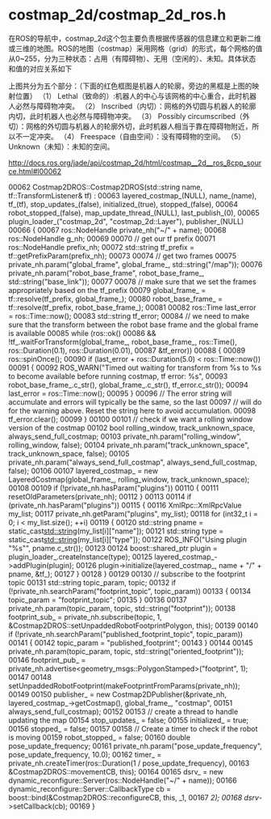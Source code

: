 # costmap_2d/costmap_2d_ros.h


在ROS的导航中，costmap_2d这个包主要负责根据传感器的信息建立和更新二维或三维的地图。ROS的地图（costmap）采用网格（grid）的形式，每个网格的值从0~255，分为三种状态：占用（有障碍物）、无用（空闲的）、未知。具体状态和值的对应关系如下


上图共分为五个部分：（下面的红色框图是机器人的轮廓，旁边的黑框是上图的映射位置）
      （1） Lethal（致命的）:机器人的中心与该网格的中心重合，此时机器人必然与障碍物冲突。
      （2） Inscribed（内切）：网格的外切圆与机器人的轮廓内切，此时机器人也必然与障碍物冲突。
      （3） Possibly circumscribed（外切）：网格的外切圆与机器人的轮廓外切，此时机器人相当于靠在障碍物附近，所以不一定冲突。
      （4） Freespace（自由空间）：没有障碍物的空间。
      （5） Unknown（未知）：未知的空间。




http://docs.ros.org/jade/api/costmap_2d/html/costmap__2d__ros_8cpp_source.html#l00062

00062 Costmap2DROS::Costmap2DROS(std::string name, tf::TransformListener& tf) :
00063     layered_costmap_(NULL), name_(name), tf_(tf), stop_updates_(false), initialized_(true), stopped_(false),
00064     robot_stopped_(false), map_update_thread_(NULL), last_publish_(0),
00065     plugin_loader_("costmap_2d", "costmap_2d::Layer"), publisher_(NULL)
00066 {
00067   ros::NodeHandle private_nh("~/" + name);
00068   ros::NodeHandle g_nh;
00069 
00070   // get our tf prefix
00071   ros::NodeHandle prefix_nh;
00072   std::string tf_prefix = tf::getPrefixParam(prefix_nh);
00073 
00074   // get two frames
00075   private_nh.param("global_frame", global_frame_, std::string("/map"));
00076   private_nh.param("robot_base_frame", robot_base_frame_, std::string("base_link"));
00077 
00078   // make sure that we set the frames appropriately based on the tf_prefix
00079   global_frame_ = tf::resolve(tf_prefix, global_frame_);
00080   robot_base_frame_ = tf::resolve(tf_prefix, robot_base_frame_);
00081 
00082   ros::Time last_error = ros::Time::now();
00083   std::string tf_error;
00084   // we need to make sure that the transform between the robot base frame and the global frame is available
00085   while (ros::ok()
00086       && !tf_.waitForTransform(global_frame_, robot_base_frame_, ros::Time(), ros::Duration(0.1), ros::Duration(0.01),
00087                                &tf_error))
00088   {
00089     ros::spinOnce();
00090     if (last_error + ros::Duration(5.0) < ros::Time::now())
00091     {
00092       ROS_WARN("Timed out waiting for transform from %s to %s to become available before running costmap, tf error: %s",
00093                robot_base_frame_.c_str(), global_frame_.c_str(), tf_error.c_str());
00094       last_error = ros::Time::now();
00095     }
00096     // The error string will accumulate and errors will typically be the same, so the last
00097     // will do for the warning above. Reset the string here to avoid accumulation.
00098     tf_error.clear();
00099   }
00100 
00101   // check if we want a rolling window version of the costmap
00102   bool rolling_window, track_unknown_space, always_send_full_costmap;
00103   private_nh.param("rolling_window", rolling_window, false);
00104   private_nh.param("track_unknown_space", track_unknown_space, false);
00105   private_nh.param("always_send_full_costmap", always_send_full_costmap, false);
00106 
00107   layered_costmap_ = new LayeredCostmap(global_frame_, rolling_window, track_unknown_space);
00108 
00109   if (!private_nh.hasParam("plugins"))
00110   {
00111     resetOldParameters(private_nh);
00112   }
00113 
00114   if (private_nh.hasParam("plugins"))
00115   {
00116     XmlRpc::XmlRpcValue my_list;
00117     private_nh.getParam("plugins", my_list);
00118     for (int32_t i = 0; i < my_list.size(); ++i)
00119     {
00120       std::string pname = static_cast<std::string>(my_list[i]["name"]);
00121       std::string type = static_cast<std::string>(my_list[i]["type"]);
00122       ROS_INFO("Using plugin \"%s\"", pname.c_str());
00123 
00124       boost::shared_ptr<Layer> plugin = plugin_loader_.createInstance(type);
00125       layered_costmap_->addPlugin(plugin);
00126       plugin->initialize(layered_costmap_, name + "/" + pname, &tf_);
00127     }
00128   }
00129 
00130   // subscribe to the footprint topic
00131   std::string topic_param, topic;
00132   if (!private_nh.searchParam("footprint_topic", topic_param))
00133   {
00134     topic_param = "footprint_topic";
00135   }
00136 
00137   private_nh.param(topic_param, topic, std::string("footprint"));
00138   footprint_sub_ = private_nh.subscribe(topic, 1, &Costmap2DROS::setUnpaddedRobotFootprintPolygon, this);
00139 
00140   if (!private_nh.searchParam("published_footprint_topic", topic_param))
00141   {
00142     topic_param = "published_footprint";
00143   }
00144 
00145   private_nh.param(topic_param, topic, std::string("oriented_footprint"));
00146   footprint_pub_ = private_nh.advertise<geometry_msgs::PolygonStamped>("footprint", 1);
00147 
00148   setUnpaddedRobotFootprint(makeFootprintFromParams(private_nh));
00149 
00150   publisher_ = new Costmap2DPublisher(&private_nh, layered_costmap_->getCostmap(), global_frame_, "costmap",
00151                                       always_send_full_costmap);
00152 
00153   // create a thread to handle updating the map
00154   stop_updates_ = false;
00155   initialized_ = true;
00156   stopped_ = false;
00157 
00158   // Create a timer to check if the robot is moving
00159   robot_stopped_ = false;
00160   double pose_update_frequency;
00161   private_nh.param("pose_update_frequency", pose_update_frequency, 10.0);
00162   timer_ = private_nh.createTimer(ros::Duration(1 / pose_update_frequency),
00163                                   &Costmap2DROS::movementCB, this);
00164 
00165   dsrv_ = new dynamic_reconfigure::Server<Costmap2DConfig>(ros::NodeHandle("~/" + name));
00166   dynamic_reconfigure::Server<Costmap2DConfig>::CallbackType cb = boost::bind(&Costmap2DROS::reconfigureCB, this, _1,
00167                                                                               _2);
00168   dsrv_->setCallback(cb);
00169 }
